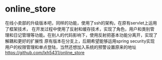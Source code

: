 # online_store
在线小卖部的升级版本吧，同样的功能，使用了ssh的架构，在原有servlet上运用了框架技术，
在开发过程中使用了反射和缓存技术，实现了角色，用户和类别管理和日记管理等功能。在别人的代码影响下，使用反射把基本功能分离开，实现了解耦和更好的扩展性
原有版本在分支上，后期希望能够运用spring security实现用户的权限管理和单点登陆，当然还想加入系统的预警设置原来的地址
https://github.com/lxh5431/online_store

